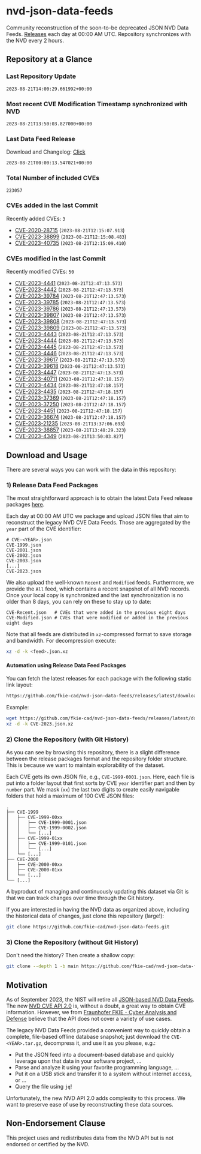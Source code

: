 # nvd-json-data-feeds

Community reconstruction of the soon-to-be deprecated JSON NVD Data Feeds. 
[Releases](https://github.com/fkie-cad/nvd-json-data-feeds/releases/latest) each day at 00:00 AM UTC.
Repository synchronizes with the NVD every 2 hours.

## Repository at a Glance

### Last Repository Update

```plain
2023-08-21T14:00:29.661992+00:00
```

### Most recent CVE Modification Timestamp synchronized with NVD

```plain
2023-08-21T13:50:03.827000+00:00
```

### Last Data Feed Release

Download and Changelog: [Click](https://github.com/fkie-cad/nvd-json-data-feeds/releases/latest)

```plain
2023-08-21T00:00:13.547021+00:00
```

### Total Number of included CVEs

```plain
223057
```

### CVEs added in the last Commit

Recently added CVEs: `3`

* [CVE-2020-28715](CVE-2020/CVE-2020-287xx/CVE-2020-28715.json) (`2023-08-21T12:15:07.913`)
* [CVE-2023-38899](CVE-2023/CVE-2023-388xx/CVE-2023-38899.json) (`2023-08-21T12:15:08.483`)
* [CVE-2023-40735](CVE-2023/CVE-2023-407xx/CVE-2023-40735.json) (`2023-08-21T12:15:09.410`)


### CVEs modified in the last Commit

Recently modified CVEs: `50`

* [CVE-2023-4441](CVE-2023/CVE-2023-44xx/CVE-2023-4441.json) (`2023-08-21T12:47:13.573`)
* [CVE-2023-4442](CVE-2023/CVE-2023-44xx/CVE-2023-4442.json) (`2023-08-21T12:47:13.573`)
* [CVE-2023-39784](CVE-2023/CVE-2023-397xx/CVE-2023-39784.json) (`2023-08-21T12:47:13.573`)
* [CVE-2023-39785](CVE-2023/CVE-2023-397xx/CVE-2023-39785.json) (`2023-08-21T12:47:13.573`)
* [CVE-2023-39786](CVE-2023/CVE-2023-397xx/CVE-2023-39786.json) (`2023-08-21T12:47:13.573`)
* [CVE-2023-39807](CVE-2023/CVE-2023-398xx/CVE-2023-39807.json) (`2023-08-21T12:47:13.573`)
* [CVE-2023-39808](CVE-2023/CVE-2023-398xx/CVE-2023-39808.json) (`2023-08-21T12:47:13.573`)
* [CVE-2023-39809](CVE-2023/CVE-2023-398xx/CVE-2023-39809.json) (`2023-08-21T12:47:13.573`)
* [CVE-2023-4443](CVE-2023/CVE-2023-44xx/CVE-2023-4443.json) (`2023-08-21T12:47:13.573`)
* [CVE-2023-4444](CVE-2023/CVE-2023-44xx/CVE-2023-4444.json) (`2023-08-21T12:47:13.573`)
* [CVE-2023-4445](CVE-2023/CVE-2023-44xx/CVE-2023-4445.json) (`2023-08-21T12:47:13.573`)
* [CVE-2023-4446](CVE-2023/CVE-2023-44xx/CVE-2023-4446.json) (`2023-08-21T12:47:13.573`)
* [CVE-2023-39617](CVE-2023/CVE-2023-396xx/CVE-2023-39617.json) (`2023-08-21T12:47:13.573`)
* [CVE-2023-39618](CVE-2023/CVE-2023-396xx/CVE-2023-39618.json) (`2023-08-21T12:47:13.573`)
* [CVE-2023-4447](CVE-2023/CVE-2023-44xx/CVE-2023-4447.json) (`2023-08-21T12:47:13.573`)
* [CVE-2023-40711](CVE-2023/CVE-2023-407xx/CVE-2023-40711.json) (`2023-08-21T12:47:18.157`)
* [CVE-2023-4434](CVE-2023/CVE-2023-44xx/CVE-2023-4434.json) (`2023-08-21T12:47:18.157`)
* [CVE-2023-4435](CVE-2023/CVE-2023-44xx/CVE-2023-4435.json) (`2023-08-21T12:47:18.157`)
* [CVE-2023-37369](CVE-2023/CVE-2023-373xx/CVE-2023-37369.json) (`2023-08-21T12:47:18.157`)
* [CVE-2023-37250](CVE-2023/CVE-2023-372xx/CVE-2023-37250.json) (`2023-08-21T12:47:18.157`)
* [CVE-2023-4451](CVE-2023/CVE-2023-44xx/CVE-2023-4451.json) (`2023-08-21T12:47:18.157`)
* [CVE-2023-36674](CVE-2023/CVE-2023-366xx/CVE-2023-36674.json) (`2023-08-21T12:47:18.157`)
* [CVE-2023-21235](CVE-2023/CVE-2023-212xx/CVE-2023-21235.json) (`2023-08-21T13:37:06.693`)
* [CVE-2023-38857](CVE-2023/CVE-2023-388xx/CVE-2023-38857.json) (`2023-08-21T13:48:29.323`)
* [CVE-2023-4349](CVE-2023/CVE-2023-43xx/CVE-2023-4349.json) (`2023-08-21T13:50:03.827`)


## Download and Usage

There are several ways you can work with the data in this repository:

### 1) Release Data Feed Packages

The most straightforward approach is to obtain the latest Data Feed release packages [here](https://github.com/fkie-cad/nvd-json-data-feeds/releases/latest).

Each day at 00:00 AM UTC we package and upload JSON files that aim to reconstruct the legacy NVD CVE Data Feeds.
Those are aggregated by the `year` part of the CVE identifier:

```
# CVE-<YEAR>.json
CVE-1999.json
CVE-2001.json
CVE-2002.json
CVE-2003.json
[...]
CVE-2023.json
```

We also upload the well-known `Recent` and `Modified` feeds.
Furthermore, we provide the `All` feed, which contains a recent snapshot of all NVD records.
Once your local copy is synchronized and the last synchronization is no older than 8 days, you can rely on these to stay up to date:

```plain
CVE-Recent.json   # CVEs that were added in the previous eight days
CVE-Modified.json # CVEs that were modified or added in the previous eight days
```

Note that all feeds are distributed in `xz`-compressed format to save storage and bandwidth.
For decompression execute:

```sh
xz -d -k <feed>.json.xz
```


#### Automation using Release Data Feed Packages

You can fetch the latest releases for each package with the following static link layout:

```sh
https://github.com/fkie-cad/nvd-json-data-feeds/releases/latest/download/CVE-<YEAR>.json.xz
```

Example:

```sh
wget https://github.com/fkie-cad/nvd-json-data-feeds/releases/latest/download/CVE-2023.json.xz
xz -d -k CVE-2023.json.xz
```

### 2) Clone the Repository (with Git History)

As you can see by browsing this repository, there is a slight difference between the release packages format and the repository folder structure.
This is because we want to maintain explorability of the dataset.

Each CVE gets its own JSON file, e.g., `CVE-1999-0001.json`.
Here, each file is put into a folder layout that first sorts by CVE `year` identifier part and then by `number` part.
We mask (`xx`) the last two digits to create easily navigable folders that hold a maximum of 100 CVE JSON files:

```plain
.
├── CVE-1999
│   ├── CVE-1999-00xx
│   │   ├── CVE-1999-0001.json
│   │   ├── CVE-1999-0002.json
│   │   └── [...]
│   ├── CVE-1999-01xx
│   │   ├── CVE-1999-0101.json
│   │   └── [...]
│   └── [...]
├── CVE-2000
│   ├── CVE-2000-00xx
│   ├── CVE-2000-01xx
│   └── [...]
└── [...]
```

A byproduct of managing and continuously updating this dataset via Git is that we can track changes over time through the Git history.

If you are interested in having the NVD data as organized above, including the historical data of changes, just clone this repository (large!):

```sh
git clone https://github.com/fkie-cad/nvd-json-data-feeds.git
```

### 3) Clone the Repository (without Git History)

Don't need the history? Then create a shallow copy:

```sh
git clone --depth 1 -b main https://github.com/fkie-cad/nvd-json-data-feeds.git
```

## Motivation

As of September 2023, the NIST will retire all [JSON-based NVD Data Feeds](https://nvd.nist.gov/vuln/data-feeds#divRetirementBanner-1).
The new [NVD CVE API 2.0](https://nvd.nist.gov/developers/vulnerabilities) is, without a doubt, a great way to obtain CVE information.
However, we from [Fraunhofer FKIE - Cyber Analysis and Defense](https://www.fkie.fraunhofer.de/en/departments/cad.html) believe that the API does not cover a variety of use cases.

The legacy NVD Data Feeds provided a convenient way to quickly obtain a complete, file-based offline database snapshot; just download the `CVE-<YEAR>.tar.gz`, decompress it, and use it as you please, e.g.:

* Put the JSON feed into a document-based database and quickly leverage upon that data in your software project, ...
* Parse and analyze it using your favorite programming language, ...
* Put it on a USB stick and transfer it to a system without internet access, or ...
* Query the file using `jq`!

Unfortunately, the new NVD API 2.0 adds complexity to this process.
We want to preserve ease of use by reconstructing these data sources.

## Non-Endorsement Clause

This project uses and redistributes data from the NVD API but is not endorsed or certified by the NVD.